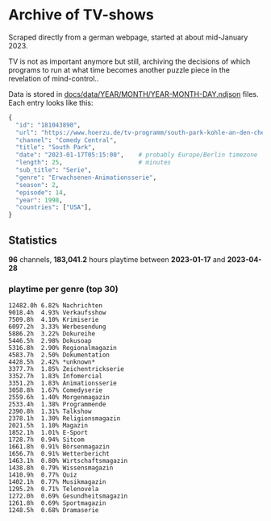 # Archive of TV-shows

Scraped directly from a german webpage, started at about mid-January 2023.

TV is not as important anymore but still, archiving the decisions of which programs to run at what time
becomes another puzzle piece in the revelation of mind-control.. 

Data is stored in [docs/data/YEAR/MONTH/YEAR-MONTH-DAY.ndjson](docs/data/) files. 
Each entry looks like this:

```python
{
  "id": "181043890", 
  "url": "https://www.hoerzu.de/tv-programm/south-park-kohle-an-den-chefkoch/bid_181043890/", 
  "channel": "Comedy Central", 
  "title": "South Park", 
  "date": "2023-01-17T05:15:00",    # probably Europe/Berlin timezone 
  "length": 25,                     # minutes 
  "sub_title": "Serie", 
  "genre": "Erwachsenen-Animationsserie", 
  "season": 2, 
  "episode": 14, 
  "year": 1998, 
  "countries": ["USA"],
}
```

## Statistics

**96** channels, **183,041.2** hours playtime between **2023-01-17** and **2023-04-28**


### playtime per genre (top 30)

    12482.0h 6.82% Nachrichten
    9018.4h  4.93% Verkaufsshow
    7509.8h  4.10% Krimiserie
    6097.2h  3.33% Werbesendung
    5886.2h  3.22% Dokureihe
    5446.5h  2.98% Dokusoap
    5316.8h  2.90% Regionalmagazin
    4583.7h  2.50% Dokumentation
    4428.5h  2.42% *unknown*
    3377.7h  1.85% Zeichentrickserie
    3352.7h  1.83% Infomercial
    3351.2h  1.83% Animationsserie
    3058.8h  1.67% Comedyserie
    2559.6h  1.40% Morgenmagazin
    2533.4h  1.38% Programmende
    2390.8h  1.31% Talkshow
    2378.1h  1.30% Religionsmagazin
    2021.5h  1.10% Magazin
    1852.1h  1.01% E-Sport
    1728.7h  0.94% Sitcom
    1661.8h  0.91% Börsenmagazin
    1656.7h  0.91% Wetterbericht
    1463.1h  0.80% Wirtschaftsmagazin
    1438.8h  0.79% Wissensmagazin
    1410.9h  0.77% Quiz
    1402.1h  0.77% Musikmagazin
    1295.2h  0.71% Telenovela
    1272.0h  0.69% Gesundheitsmagazin
    1261.8h  0.69% Sportmagazin
    1248.5h  0.68% Dramaserie

